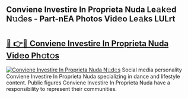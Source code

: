 ## Conviene Investire In Proprieta Nuda Le𝚊k𝚎d N𝚞𝚍es - Part-nEA Photos Vid𝚎o Le𝚊ks LULrt

# <h2><a href="http://fbbx01.evod.top/?m=Conviene+Investire+In+Proprieta+Nuda">🔗 👉🔴 Conviene Investire In Proprieta Nuda Vid𝚎o Ph𝚘t𝚘s</a></h2>

[![Conviene Investire In Proprieta Nuda N𝚞d𝚎s](https://i.imgur.com/8V9OHl7.gif)](http://fbbx01.evod.top/?m=Conviene+Investire+In+Proprieta+Nuda)
Social media personality Conviene Investire In Proprieta Nuda specializing in dance and lifestyle content. Public figures Conviene Investire In Proprieta Nuda have a responsibility to represent their communities. 
